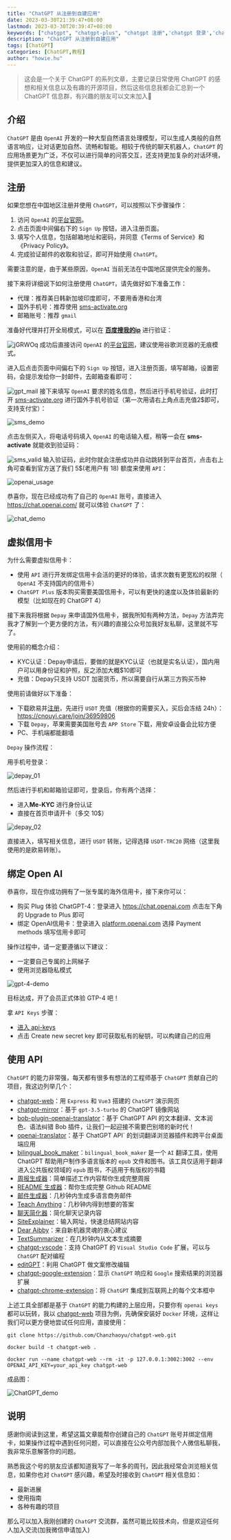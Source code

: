 ```yaml
---
title: "ChatGPT 从注册到自建应用"
date: 2023-03-30T21:39:47+08:00
lastmod: 2023-03-30T20:39:47+08:00
keywords: ["chatgpt", "chatgpt-plus", "chatgpt 注册",'chatgpt 登录','chatgpt 信用卡', 'Depay']
description: "ChatGPT 从注册到自建应用"
tags: [ChatGPT]
categories: [ChatGPT,教程]
author: "howie.hu"
---
```


> 这会是一个关于 ChatGPT 的系列文章，主要记录日常使用 ChatGPT 的感想和相关信息以及有趣的开源项目，然后这些信息我都会汇总到一个 ChatGPT 信息群，有兴趣的朋友可以文末加入🥳

## 介绍

`ChatGPT` 是由 `OpenAI` 开发的一种大型自然语言处理模型，可以生成人类般的自然语言响应，让对话更加自然、流畅和智能。相较于传统的聊天机器人，`ChatGPT` 的应用场景更为广泛，不仅可以进行简单的问答交互，还支持更加复杂的对话环境，提供更加深入的信息和建议。

## 注册

如果您想在中国地区注册并使用 `ChatGPT`，可以按照以下步骤操作：

1.  访问 `OpenAI` 的[平台官网](https://platform.openai.com/)。
2.  点击页面中间偏右下的 `Sign Up` 按钮，进入注册页面。
3.  填写个人信息，包括邮箱地址和密码，并同意《Terms of Service》和《Privacy Policy》。
4.  完成验证邮件的收取和验证，即可开始使用 `ChatGPT`。

需要注意的是，由于某些原因，`OpenAI` 当前无法在中国地区提供完全的服务。

接下来将详细说下如何注册使用 `ChatGPT`，请先做好如下准备工作：

- 代理：推荐美日韩新加坡印度即可，不要用香港和台湾
- 国外手机号：推荐使用 [sms-activate.org](/Applications/Joplin.app/Contents/Resources/app.asar/sms-activate.org "sms-activate.org")
- 邮箱账号：推荐 `gmail`

准备好代理并打开全局模式，可以在 **[百度搜我的ip](https://www.baidu.com/s?wd=%E6%88%91%E7%9A%84ip)** 进行验证：

![jGRWOq](https://images-1252557999.file.myqcloud.com/uPic/jGRWOq.png)
成功后直接访问 `OpenAI` 的[平台官网](https://platform.openai.com/)，建议使用谷歌浏览器的无痕模式。

进入后点击页面中间偏右下的 `Sign Up` 按钮，进入注册页面，填写邮箱，设置密码，会提示发给你一封邮件，去邮箱查看即可：

![gpt_mail](https://images-1252557999.file.myqcloud.com/uPic/gpt_mail.jpg)
接下来填写 `OpenAI` 要求的姓名信息，然后进行手机号验证，此时打开 [sms-activate.org](/Applications/Joplin.app/Contents/Resources/app.asar/sms-activate.org "sms-activate.org") 进行国外手机号验证（第一次用请右上角点击充值2$即可，支持支付宝）：

![sms_demo](https://images-1252557999.file.myqcloud.com/uPic/sms_demo.png)

点击左侧买入，将电话号码填入 `OpenAI` 的电话输入框，稍等一会在 **sms-activate** 就能收到验证码：

![sms_valid](https://images-1252557999.file.myqcloud.com/uPic/sms_valid.jpg)
输入验证码，此时你就会注册成功并自动跳转到平台首页，点击右上角可查看到官方送了我们 5$(老用户有 18) 额度来使用 `API`：

![openai_usage](https://images-1252557999.file.myqcloud.com/uPic/openai_usage.jpg)

恭喜你，现在已经成功有了自己的 `OpenAI` 账号，直接进入 https://chat.openai.com/ 就可以体验 `ChatGPT` 了：

![chat_demo](https://images-1252557999.file.myqcloud.com/uPic/chat_demo.jpg)

## 虚拟信用卡

为什么需要虚拟信用卡：

- 使用 `API` 进行开发绑定信用卡会活的更好的体验，请求次数有更宽松的权限（ `OpenAI` 不支持国内的信用卡）
- `ChatGPT Plus` 版本购买需要美国信用卡，可以有更快的速度以及体验最新的模型（比如现在的 ChatGPT 4）

接下来我将根据 `Depay` 来申请国外信用卡，据我所知有两种方法，`Depay` 方法弄完我才了解到一个更方便的方法，有兴趣的直接公众号加我好友私聊，这里就不写了。

使用前的概念介绍：

- KYC认证：Depay申请后，要做的就是KYC认证（也就是实名认证），国内用户可以用身份证和护照，反之添加大概$10即可
- 充值：Depay只支持 USDT 加密货币，所以需要自行从第三方购买币种

使用前请做好以下准备：

- 下载欧易并[注册](https://cnouyi.care/join/36959806)，先进行 `USDT` 充值（根据你的需要买入，买后会冻结 24h）：https://cnouyi.care/join/36959806
- 下载 `Depay`，苹果需要美国账号去 `APP Store` 下载，用安卓设备会比较方便
- PC、手机端都能翻墙

`Depay` 操作流程：

用手机号登录：

![depay_01](https://images-1252557999.file.myqcloud.com/uPic/depay_01.jpg)

然后进行手机和邮箱验证即可，登录后，你有两个选择：

- 进入**Me-KYC** 进行身份认证
- 直接在首页申请开卡（多交 10$）

![depay_02](https://images-1252557999.file.myqcloud.com/uPic/depay_02.jpg)

直接进入，填写相关信息，进行 `USDT` 转账，记得选择 `USDT-TRC20` 网络（这里我使用的是欧易转账）。

## 绑定 Open AI

恭喜你，现在你成功拥有了一张专属的海外信用卡，接下来你可以：

- 购买 Plug 体验 ChatGPT-4：登录进入 https://chat.openai.com 点击左下角的 Upgrade to Plus 即可
- 绑定 OpenAI信用卡：登录进入 [platform.openai.com](https://platform.openai.com/account/billing/payment-methods) 选择 Payment methods 填写信用卡即可

操作过程中，请一定要遵循以下建议：

- 一定要自己专属的上网梯子
- 使用浏览器隐私模式

![gpt-4-demo](https://images-1252557999.file.myqcloud.com/uPic/gpt-4-demo.jpg)

目标达成，开了会员正式体验 GTP-4 吧！

拿  `API Keys` 步骤：

- [进入 api-keys](https://platform.openai.com/account/api-keys)
- 点击 Create new secret key 即可获取私有的秘钥，可以构建自己的应用

## 使用 API

`ChatGPT` 的能力非常强，每天都有很多有想法的工程师基于 `ChatGPT` 贡献自己的项目，我这边列举几个：

- [chatgpt-web](https://github.com/Chanzhaoyu/chatgpt-web)：用 `Express` 和 `Vue3` 搭建的 `ChatGPT` 演示网页
- [chatgpt-mirror](https://github.com/yuezk/chatgpt-mirror)：基于 `gpt-3.5-turbo` 的 ChatGPT 镜像网站
- [bob-plugin-openai-translator](https://github.com/yetone/bob-plugin-openai-translator)：基于 ChatGPT API 的文本翻译、文本润色、语法纠错 Bob 插件，让我们一起迎接不需要巴别塔的新时代！
- [openai-translator](https://github.com/yetone/openai-translator)：基于 ChatGPT  API` 的划词翻译浏览器插件和跨平台桌面端应用
-  [bilingual\_book\_maker](https://github.com/yihong0618/bilingual_book_maker)：`bilingual_book_maker` 是一个 `AI` 翻译工具，使用 ChatGPT 帮助用户制作多语言版本的 `epub` 文件和图书。该工具仅适用于翻译进入公共版权领域的 `epub` 图书，不适用于有版权的书籍
- [周报生成器](https://weeklyreport.avemaria.fun/zh)：简单描述工作内容帮你生成完整周报
- [README 生成器](https://readme.rustc.cloud/zh)：帮你生成完整 Github README
- [邮件生成器](https://email-helper.vercel.app/)：几秒钟内生成多语言商务邮件
- [Teach Anything](https://www.teach-anything.com/)：几秒钟内得到想要的答案
- [聊天简化器](https://chat-simplifier.imzbb.cc/zh)：简化聊天记录内容
- [SiteExplainer](https://siteexplainer.vercel.app/)：输入网址，快速总结网站内容
- [Dear Aibby](https://www.dearaibby.com/)：来自新机器灵魂的衷心建议
- [TextSummarizer](https://text-summarizer-seven.vercel.app/)：在几秒钟内从文本生成摘要
- [chatgpt-vscode](https://github.com/mpociot/chatgpt-vscode)：支持  ChatGPT  的  `Visual Studio Code`  扩展，可以与  `ChatGPT`  配对编程
- [editGPT](https://chrome.google.com/webstore/detail/editgpt/mognjodfeldknhobgbnkoomipkmlnnhk)：利用 ChatGPT 做文案修改编辑
- [chatgpt-google-extension](https://github.com/wong2/chatgpt-google-extension)：显示  `ChatGPT`  响应和  `Google`  搜索结果的浏览器扩展
- [chatgpt-chrome-extension](https://github.com/gragland/chatgpt-chrome-extension)：将  `ChatGPT`  集成到互联网上的每个文本框中

上述工具全部都是基于 `ChatGPT` 的能力构建的上层应用，只要你有 `openai keys` 都可以玩转，我以 [chatgpt-web](https://github.com/Chanzhaoyu/chatgpt-web) 项目为例，先确保安装好 `Docker` 环境，这样让我们可以更方便地尝试任何应用，直接使用：

```shell
git clone https://github.com/Chanzhaoyu/chatgpt-web.git

docker build -t chatgpt-web .

docker run --name chatgpt-web --rm -it -p 127.0.0.1:3002:3002 --env OPENAI_API_KEY=your_api_key chatgpt-web
```

成品图：

![ChatGPT_demo](https://images-1252557999.file.myqcloud.com/uPic/ChatGPT_demo.jpg)

## 说明

感谢你阅读到这里，希望这篇文章能帮你创建自己的 `ChatGPT` 账号并绑定信用卡，如果操作过程中遇到任何问题，可以直接在公众号内部加我个人微信私聊我，我非常乐意解答你的问题。

熟悉我这个号的朋友应该都知道我写了一年多的周刊，因此我经常会浏览相关信息，如果你也对 `ChatGPT` 感兴趣，希望及时接收到 `ChatGPT` 相关信息如：

- 最新进展
- 使用指南
- 各种有趣的项目

那么可以加入我刚创建的 `ChatGPT` 交流群，虽然可能比较技术向，但是欢迎任何人加入交流(加我微信申请加入)

